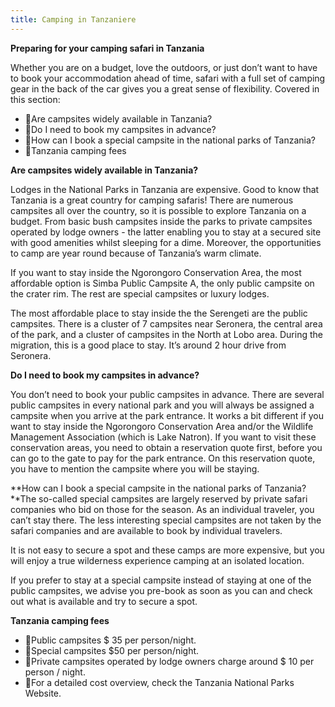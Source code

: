 ```yaml
---
title: Camping in Tanzaniere
---
```

**Preparing for your camping safari in Tanzania**

Whether you are on a budget, love the outdoors, or just don’t want to have to book your accommodation ahead of time, safari with a full set of camping gear in the back of the car gives you a great sense of flexibility. Covered in this section:

* 🎱Are campsites widely available in Tanzania?
* 🎱Do I need to book my campsites in advance?
* 🎱How can I book a special campsite in the national parks of Tanzania?
* 🎱Tanzania camping fees

**Are campsites widely available in Tanzania?**

Lodges in the National Parks in Tanzania are expensive. Good to know that Tanzania is a great country for camping safaris! There are numerous campsites all over the country, so it is possible to explore Tanzania on a budget. From basic bush campsites inside the parks to private campsites operated by lodge owners - the latter enabling you to stay at a secured site with good amenities whilst sleeping for a dime. Moreover, the opportunities to camp are year round because of Tanzania’s warm climate.

If you want to stay inside the Ngorongoro Conservation Area, the most affordable option is Simba Public Campsite A, the only public campsite on the crater rim. The rest are special campsites or luxury lodges.

The most affordable place to stay inside the the Serengeti are the public campsites. There is a cluster of 7 campsites near Seronera, the central area of the park, and a cluster of campsites in the North at Lobo area. During the migration, this is a good place to stay. It’s around 2 hour drive from Seronera.

**Do I need to book my campsites in advance?**

You don’t need to book your public campsites in advance. There are several public campsites in every national park and you will always be assigned a campsite when you arrive at the park entrance. It works a bit different if you want to stay inside the Ngorongoro Conservation Area and/or the Wildlife Management Association (which is Lake Natron). If you want to visit these conservation areas, you need to obtain a reservation quote first, before you can go to the gate to pay for the park entrance. On this reservation quote, you have to mention the campsite where you will be staying.

**How can I book a special campsite in the national parks of Tanzania?**The so-called special campsites are largely reserved by private safari companies who bid on those for the season. As an individual traveler, you can’t stay there. The less interesting special campsites are not taken by the safari companies and are available to book by individual travelers.

It is not easy to secure a spot and these camps are more expensive, but you will enjoy a true wilderness experience camping at an isolated location.

If you prefer to stay at a special campsite instead of staying at one of the public campsites, we advise you pre-book as soon as you can and check out what is available and try to secure a spot.

**Tanzania camping fees**

* 🎱Public campsites $ 35 per person/night.
* 🎱Special campsites $50 per person/night.
* 🎱Private campsites operated by lodge owners charge around $ 10 per person / night.
* 🎱For a detailed cost overview, check the Tanzania National Parks Website.
